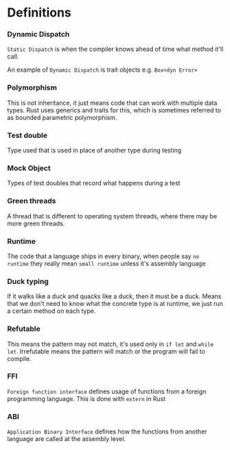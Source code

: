 # Definitions

### Dynamic Dispatch
`Static Dispatch` is when the compiler knows ahead of time what method it'll call.

An example of `Dynamic Dispatch` is trait objects e.g. `Box<dyn Error>`

### Polymorphism
This is not inheritance, it just means code that can work with multiple data types. Rust uses generics and traits for this, which is sometimes referred to as bounded parametric polymorphism.

### Test double
Type used that is used in place of another type during testing

### Mock Object
Types of test doubles that record what happens during a test 

### Green threads
A thread that is different to operating system threads, where there may be more green threads.

### Runtime
The code that a language ships in every binary, when people say `no runtime` they really mean `small runtime` unless it's assembly language

### Duck typing
If it walks like a duck and quacks like a duck, then it must be a duck. Means that we don't need to know what the concrete type is at runtime, we just run a certain method on each type.

### Refutable
This means the pattern may not match, it's used only in `if let` and `while let`. Irrefutable means the pattern will match or the program will fail to compile.

### FFI
`Foreign function interface` defines usage of functions from a foreign programming language. This is done with `extern` in Rust

### ABI
`Application Binary Interface` defines how the functions from another language are called at the assembly level.